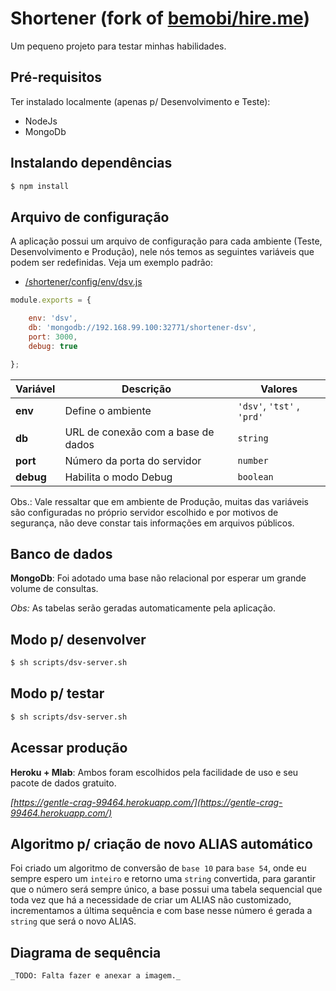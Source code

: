 # Shortener (fork of [bemobi/hire.me](https://github.com/bemobi/hire.me))

Um pequeno projeto para testar minhas habilidades.

## Pré-requisitos

Ter instalado localmente (apenas p/ Desenvolvimento e Teste):
- NodeJs
- MongoDb

## Instalando dependências

```bash
$ npm install
```

## Arquivo de configuração

A aplicação possui um arquivo de configuração para cada ambiente (Teste, Desenvolvimento e Produção), nele nós temos as seguintes variáveis que podem ser redefinidas. Veja um exemplo padrão:

- [/shortener/config/env/dsv.js](../config/env/dsv.js)
```javascript
module.exports = {

	env: 'dsv',
	db: 'mongodb://192.168.99.100:32771/shortener-dsv',
	port: 3000,
	debug: true

};
```

Variável | Descrição | Valores
--- | --- | ---
**env** | Define o ambiente | `'dsv'`, `'tst'` , `'prd'`
**db** | URL de conexão com a base de dados | `string`
**port** | Número da porta do servidor | `number`
**debug** | Habilita o modo Debug | `boolean`

Obs.: Vale ressaltar que em ambiente de Produção, muitas das variáveis são configuradas no próprio servidor escolhido e por motivos de segurança, não deve constar tais informações em arquivos públicos.

## Banco de dados

**MongoDb**: Foi adotado uma base não relacional por esperar um grande volume de consultas.

_Obs:_ As tabelas serão geradas automaticamente pela aplicação.

## Modo p/ desenvolver

```bash
$ sh scripts/dsv-server.sh
```

## Modo p/ testar

```bash
$ sh scripts/dsv-server.sh
```

## Acessar produção

**Heroku + Mlab**: Ambos foram escolhidos pela facilidade de uso e seu pacote de dados gratuito.

_[https://gentle-crag-99464.herokuapp.com/](https://gentle-crag-99464.herokuapp.com/)_

## Algoritmo p/ criação de novo ALIAS automático 

Foi criado um algoritmo de conversão de `base 10` para `base 54`, onde eu sempre espero um `inteiro` e retorno uma `string` convertida, para garantir que o número será sempre único, a base possui uma tabela sequencial que toda vez que há a necessidade de criar um ALIAS não customizado, incrementamos a última sequência e com base nesse número é gerada a `string` que será o novo ALIAS.

## Diagrama de sequência

`_TODO: Falta fazer e anexar a imagem._`
